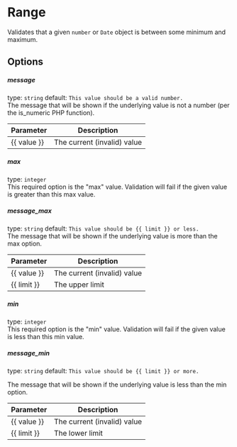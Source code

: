 # Range
Validates that a given `number` or `Date` object is between some minimum and maximum.

## Options

##### message
type: `string` default: `This value should be a valid number.`  
The message that will be shown if the underlying value is not a number (per the is_numeric PHP function).

| Parameter | Description |
|---|---|
| {{ value }} | The current (invalid) value

##### max
type: ```integer```  
This required option is the "max" value. Validation will fail if the given value is greater than this max value.

##### message_max
type: `string` default: `This value should be {{ limit }} or less.`  
The message that will be shown if the underlying value is more than the max option.

| Parameter | Description |
|---|---|
| {{ value }} | The current (invalid) value |
| {{ limit }} | The upper limit |

##### min
type: `integer`  
This required option is the "min" value. Validation will fail if the given value is less than this min value.

##### message_min
type: `string` default: `This value should be {{ limit }} or more.`

The message that will be shown if the underlying value is less than the min option.

| Parameter | Description |
|---|---|
| {{ value }} | The current (invalid) value |
| {{ limit }} | The lower limit |

